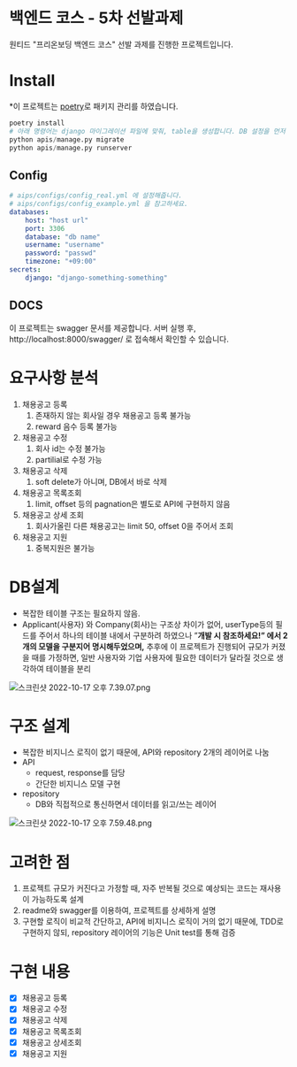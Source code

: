 # 백엔드 코스 - 5차 선발과제

원티드 "프리온보딩 백엔드 코스" 선발 과제를 진행한 프로젝트입니다.


# Install
*이 프로젝트는 [poetry](https://python-poetry.org/docs/)로 패키지 관리를 하였습니다.
~~~ python
poetry install
# 아래 명령어는 django 마이그레이션 파일에 맞춰, table을 생성합니다. DB 설정을 먼저 진행해주세요
python apis/manage.py migrate	
python apis/manage.py runserver
~~~

## Config

~~~ yaml
# aips/configs/config_real.yml 에 설정해줍니다.
# aips/configs/config_example.yml 을 참고하세요.
databases:
	host: "host url"
	port: 3306
	database: "db name"
	username: "username"
	password: "passwd"
	timezone: "+09:00"
secrets:
	django: "django-something-something"
~~~

## DOCS
이 프로젝트는 swagger 문서를 제공합니다.
서버 실행 후, http://localhost:8000/swagger/ 로 접속해서 확인할 수 있습니다.

# 요구사항 분석

1. 채용공고 등록
    1. 존재하지 않는 회사일 경우 채용공고 등록 불가능
    2. reward 음수 등록 불가능
2. 채용공고 수정
    1. 회사 id는 수정 불가능
    2. partilial로 수정 가능
3. 채용공고 삭제
    1. soft delete가 아니며, DB에서 바로 삭제
4. 채용공고 목록조회
    1. limit, offset 등의 pagnation은 별도로 API에 구현하지 않음
5. 채용공고 상세 조회
    1. 회사가올린 다른 채용공고는 limit 50, offset 0을 주어서 조회
6. 채용공고 지원
    1. 중복지원은 불가능

# DB설계

- 복잡한 테이블 구조는 필요하지 않음.
- Applicant(사용자) 와 Company(회사)는 구조상 차이가 없어, userType등의 필드를 주어서 하나의 테이블 내에서 구분하려 하였으나 
”**개발 시 참조하세요!” 에서 2개의 모델을 구분지어 명시해두었으며,** 추후에 이 프로젝트가 진행되어 규모가 커졌을 때를 가정하면, 일반 사용자와 기업 사용자에 필요한 데이터가 달라질 것으로 생각하여 테이블을 분리

![스크린샷 2022-10-17 오후 7.39.07.png](https://s3.us-west-2.amazonaws.com/secure.notion-static.com/1c138c5c-5e41-4857-bfd6-7287920e2092/%E1%84%89%E1%85%B3%E1%84%8F%E1%85%B3%E1%84%85%E1%85%B5%E1%86%AB%E1%84%89%E1%85%A3%E1%86%BA_2022-10-17_%E1%84%8B%E1%85%A9%E1%84%92%E1%85%AE_7.39.07.png?X-Amz-Algorithm=AWS4-HMAC-SHA256&X-Amz-Content-Sha256=UNSIGNED-PAYLOAD&X-Amz-Credential=AKIAT73L2G45EIPT3X45%2F20221017%2Fus-west-2%2Fs3%2Faws4_request&X-Amz-Date=20221017T130259Z&X-Amz-Expires=86400&X-Amz-Signature=83026802997dc9ec670fcfefe955fd9beb8587d59914d9b103f5aaaf0ce9a1c6&X-Amz-SignedHeaders=host&response-content-disposition=filename%20%3D%22%25E1%2584%2589%25E1%2585%25B3%25E1%2584%258F%25E1%2585%25B3%25E1%2584%2585%25E1%2585%25B5%25E1%2586%25AB%25E1%2584%2589%25E1%2585%25A3%25E1%2586%25BA%25202022-10-17%2520%25E1%2584%258B%25E1%2585%25A9%25E1%2584%2592%25E1%2585%25AE%25207.39.07.png%22&x-id=GetObject)

# 구조 설계

- 복잡한 비지니스 로직이 없기 때문에, API와 repository 2개의 레이어로 나눔
- API
    - request, response를 담당
    - 간단한 비지니스 모델 구현
- repository
    - DB와 직접적으로 통신하면서 데이터를 읽고/쓰는 레이어

![스크린샷 2022-10-17 오후 7.59.48.png](https://s3.us-west-2.amazonaws.com/secure.notion-static.com/3a9f86f9-24f6-4505-aeb6-2ce0fa89523c/%E1%84%89%E1%85%B3%E1%84%8F%E1%85%B3%E1%84%85%E1%85%B5%E1%86%AB%E1%84%89%E1%85%A3%E1%86%BA_2022-10-17_%E1%84%8B%E1%85%A9%E1%84%92%E1%85%AE_7.59.48.png?X-Amz-Algorithm=AWS4-HMAC-SHA256&X-Amz-Content-Sha256=UNSIGNED-PAYLOAD&X-Amz-Credential=AKIAT73L2G45EIPT3X45%2F20221017%2Fus-west-2%2Fs3%2Faws4_request&X-Amz-Date=20221017T130324Z&X-Amz-Expires=86400&X-Amz-Signature=0c6dcb95791af311584ec18ef458e6441fb8fe9e015fc99a157e2db2a5aad34c&X-Amz-SignedHeaders=host&response-content-disposition=filename%20%3D%22%25E1%2584%2589%25E1%2585%25B3%25E1%2584%258F%25E1%2585%25B3%25E1%2584%2585%25E1%2585%25B5%25E1%2586%25AB%25E1%2584%2589%25E1%2585%25A3%25E1%2586%25BA%25202022-10-17%2520%25E1%2584%258B%25E1%2585%25A9%25E1%2584%2592%25E1%2585%25AE%25207.59.48.png%22&x-id=GetObject)

# 고려한 점

1. 프로젝트 규모가 커진다고 가정할 때, 자주 반복될 것으로 예상되는 코드는 재사용이 가능하도록 설계
2. readme와 swagger를 이용하여, 프로젝트를 상세하게 설명
3. 구현할 로직이 비교적 간단하고, API에 비지니스 로직이 거의 없기 때문에, TDD로 구현하지 않되, repository 레이어의 기능은 Unit test를 통해 검증

# 구현 내용

- [x]  채용공고 등록
- [x]  채용공고 수정
- [x]  채용공고 삭제
- [x]  채용공고 목록조회
- [x]  채용공고 상세조회
- [x]  채용공고 지원